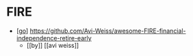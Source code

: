# FIRE

- [[go]] https://github.com/Avi-Weiss/awesome-FIRE-financial-independence-retire-early
  - [[by]] [[avi weiss]] 


[//begin]: # "Autogenerated link references for markdown compatibility"
[go]: go "Go"
[//end]: # "Autogenerated link references"